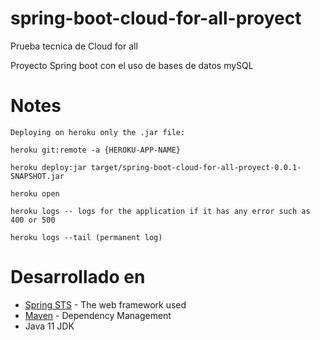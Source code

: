 # spring-boot-cloud-for-all-proyect
Prueba tecnica de Cloud for all

Proyecto Spring boot con el uso de bases de datos mySQL

# Notes

```
Deploying on heroku only the .jar file:

heroku git:remote -a {HEROKU-APP-NAME}

heroku deploy:jar target/spring-boot-cloud-for-all-proyect-0.0.1-SNAPSHOT.jar

heroku open

heroku logs -- logs for the application if it has any error such as 400 or 500

heroku logs --tail (permanent log)

```

# Desarrollado en

* [Spring STS](https://spring.io/tools) - The web framework used
* [Maven](https://maven.apache.org/) - Dependency Management
* Java 11 JDK
